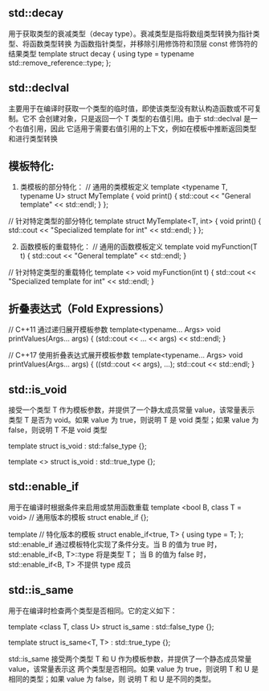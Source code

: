 

## std::decay
用于获取类型的衰减类型（decay type）。衰减类型是指将数组类型转换为指针类型、将函数类型转换
为函数指针类型，并移除引用修饰符和顶层 const 修饰符的结果类型
template <class T>
struct decay {
    using type = typename std::remove_reference<T>::type;
};

## std::declval
主要用于在编译时获取一个类型的临时值，即使该类型没有默认构造函数或不可复制。它不
会创建对象，只是返回一个 T 类型的右值引用。由于 std::declval 是一个右值引用，因此
它适用于需要右值引用的上下文，例如在模板中推断返回类型和进行类型转换

## 模板特化:
1. 类模板的部分特化：
// 通用的类模板定义
template <typename T, typename U>
struct MyTemplate {
    void print() {
        std::cout << "General template" << std::endl;
    }
};

// 针对特定类型的部分特化
template <typename T>
struct MyTemplate<T, int> {
    void print() {
        std::cout << "Specialized template for int" << std::endl;
    }
};

2. 函数模板的重载特化：
// 通用的函数模板定义
template <typename T>
void myFunction(T t) {
    std::cout << "General template" << std::endl;
}

// 针对特定类型的重载特化
template <>
void myFunction<int>(int t) {
    std::cout << "Specialized template for int" << std::endl;
}

## 折叠表达式（Fold Expressions）
// C++11 通过递归展开模板参数
template<typename... Args>
void printValues(Args... args) {
    (std::cout << ... << args) << std::endl;
}

// C++17 使用折叠表达式展开模板参数
template<typename... Args>
void printValues(Args... args) {
    ((std::cout << args), ...);
    std::cout << std::endl;
}

## std::is_void
接受一个类型 T 作为模板参数，并提供了一个静太成员常量 value，该常量表示类型 T 是否为
void。如果 value 为 true，则说明 T 是 void 类型；如果 value 为 false，则说明 T 不是
void 类型

template <class T>
struct is_void : std::false_type {};

template <>
struct is_void<void> : std::true_type {};


## std::enable_if
用于在编译时根据条件来启用或禁用函数重载
template <bool B, class T = void> // 通用版本的模板
struct enable_if {};

template <class T> // 特化版本的模板
struct enable_if<true, T> {
    using type = T;
};
std::enable_if 通过模板特化实现了条件分支。当 B 的值为 true 时，
std::enable_if<B, T>::type 将是类型 T；
当 B 的值为 false 时，std::enable_if<B, T> 不提供 type 成员

## std::is_same
用于在编译时检查两个类型是否相同。它的定义如下：

template <class T, class U>
struct is_same : std::false_type {};

template <class T>
struct is_same<T, T> : std::true_type {};

std::is_same 接受两个类型 T 和 U 作为模板参数，并提供了一个静态成员常量 value，该常量表示这
两个类型是否相同。如果 value 为 true，则说明 T 和 U 是相同的类型；如果 value 为 false，则
说明 T 和 U 是不同的类型。